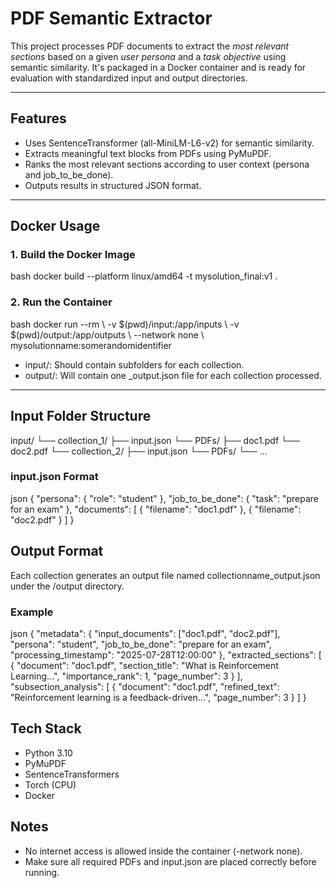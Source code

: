 # PDF Semantic Extractor

This project processes PDF documents to extract the *most relevant sections* based on a given *user persona* and a *task objective* using semantic similarity. It's packaged in a Docker container and is ready for evaluation with standardized input and output directories.

---

## Features

- Uses SentenceTransformer (all-MiniLM-L6-v2) for semantic similarity.
- Extracts meaningful text blocks from PDFs using PyMuPDF.
- Ranks the most relevant sections according to user context (persona and job_to_be_done).
- Outputs results in structured JSON format.

---

## Docker Usage

### 1. Build the Docker Image

bash
docker build --platform linux/amd64 -t mysolution_final:v1 .



### 2. Run the Container

bash
docker run --rm \\
  -v $(pwd)/input:/app/inputs \\
  -v $(pwd)/output:/app/outputs \\
  --network none \\
  mysolutionname:somerandomidentifier



- input/: Should contain subfolders for each collection.
- output/: Will contain one _output.json file for each collection processed.

---

## Input Folder Structure


input/
└── collection_1/
    ├── input.json
    └── PDFs/
        ├── doc1.pdf
        └── doc2.pdf
└── collection_2/
    ├── input.json
    └── PDFs/
        └── ...



### input.json Format

json
{
  "persona": { "role": "student" },
  "job_to_be_done": { "task": "prepare for an exam" },
  "documents": [
    { "filename": "doc1.pdf" },
    { "filename": "doc2.pdf" }
  ]
}



## Output Format

Each collection generates an output file named collectionname_output.json under the /output directory.

### Example

json
{
  "metadata": {
    "input_documents": ["doc1.pdf", "doc2.pdf"],
    "persona": "student",
    "job_to_be_done": "prepare for an exam",
    "processing_timestamp": "2025-07-28T12:00:00"
  },
  "extracted_sections": [
    {
      "document": "doc1.pdf",
      "section_title": "What is Reinforcement Learning...",
      "importance_rank": 1,
      "page_number": 3
    }
  ],
  "subsection_analysis": [
    {
      "document": "doc1.pdf",
      "refined_text": "Reinforcement learning is a feedback-driven...",
      "page_number": 3
    }
  ]
}



## Tech Stack

- Python 3.10
- PyMuPDF
- SentenceTransformers
- Torch (CPU)
- Docker

## Notes

- No internet access is allowed inside the container (-network none).
- Make sure all required PDFs and input.json are placed correctly before running.
